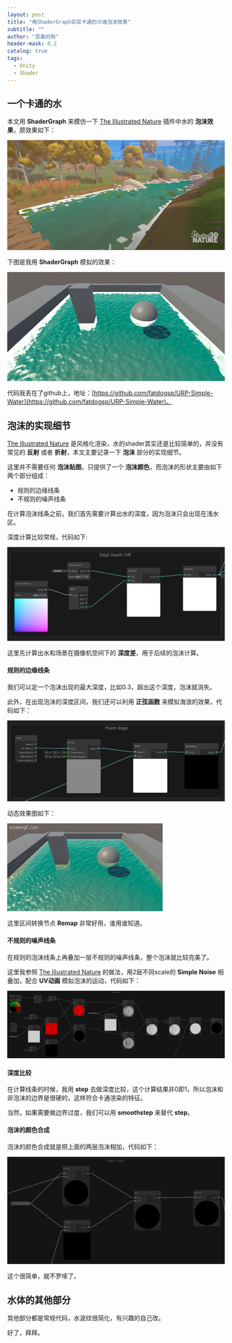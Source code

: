 ```yaml
---
layout: post
title: "用ShaderGraph实现卡通的沙滩泡沫效果"
subtitle: ""
author: "恶毒的狗"
header-mask: 0.2
catalog: true
tags:
  - Unity
  - Shader
---
```


## 一个卡通的水

本文用 **ShaderGraph** 来模仿一下 [The Illustrated Nature](https://assetstore.unity.com/packages/3d/vegetation/the-illustrated-nature-153939?aid=1101l85Tr) 插件中水的 **泡沫效果**，原效果如下：

![](/img/cartoon-foam/screenshot1.png)

下图是我用 **ShaderGraph** 模拟的效果：

![](/img/cartoon-foam/screenshot2.png)

代码我丢在了github上，地址：[https://github.com/fatdogsp/URP-Simple-Water](https://github.com/fatdogsp/URP-Simple-Water)。

## 泡沫的实现细节

[The Illustrated Nature](https://assetstore.unity.com/packages/3d/vegetation/the-illustrated-nature-153939?aid=1101l85Tr) 是风格化渲染，水的shader其实还是比较简单的，并没有常见的 **反射** 或者 **折射**，本文主要记录一下 **泡沫** 部分的实现细节。

这里并不需要任何 **泡沫贴图**，只提供了一个 **泡沫颜色**，而泡沫的形状主要由如下两个部分组成：

+ 规则的边缘线条
+ 不规则的噪声线条

在计算泡沫线条之前，我们首先需要计算出水的深度，因为泡沫只会出现在浅水区。

深度计算比较常规，代码如下:

![](/img/cartoon-foam/screenshot3.png)

这里先计算出水和场景在摄像机空间下的 **深度差**，用于后续的泡沫计算。

#### 规则的边缘线条

我们可以定一个泡沫出现的最大深度，比如0.3，超出这个深度，泡沫就消失。

此外，在出现泡沫的深度区间，我们还可以利用 **正弦函数** 来模拟海浪的效果，代码如下：

![](/img/cartoon-foam/screenshot4.png)

动态效果图如下：

![](/img/cartoon-foam/screenshot5.gif)

这里区间转换节点 **Remap** 非常好用，谁用谁知道。

#### 不规则的噪声线条

在规则的泡沫线条上再叠加一层不规则的噪声线条，整个泡沫就比较完美了。

这里我参照 [The Illustrated Nature](https://assetstore.unity.com/packages/3d/vegetation/the-illustrated-nature-153939?aid=1101l85Tr) 的做法，用2层不同scale的 **Simple Noise** 相叠加，配合 **UV动画** 模拟泡沫的运动，代码如下：

![](/img/cartoon-foam/screenshot6.png)

#### 深度比较

在计算线条的时候，我用 **step** 去做深度比较，这个计算结果非0即1，所以泡沫和非泡沫的边界是很硬的，这样符合卡通渲染的特征。

当然，如果需要做边界过度，我们可以用 **smoothstep** 来替代 **step**。

#### 泡沫的颜色合成

泡沫的颜色合成就是把上面的两层泡沫相加，代码如下：

![](/img/cartoon-foam/screenshot7.png)

这个很简单，就不罗嗦了。

## 水体的其他部分

其他部分都是常规代码，水波纹很简化，有兴趣的自己改。

好了，拜拜。













































































































































































